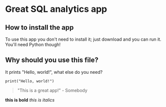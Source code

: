 # Great SQL analytics app

## How to install the app

To use this app you don't need to install it; just download and you can run it.
You'll need Python though!

## Why should you use this file?

It prints "Hello, world!", what else do you need?

```
print("Hello, world!")
```

> "This is a great app!" - Somebody

**this is bold**
_this is italics_
